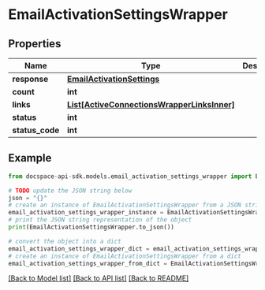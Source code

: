 # EmailActivationSettingsWrapper

## Properties

Name | Type | Description | Notes
------------ | ------------- | ------------- | -------------
**response** | [**EmailActivationSettings**](EmailActivationSettings.md) |  | [optional] 
**count** | **int** |  | [optional] 
**links** | [**List[ActiveConnectionsWrapperLinksInner]**](ActiveConnectionsWrapperLinksInner.md) |  | [optional] 
**status** | **int** |  | [optional] 
**status_code** | **int** |  | [optional] 

## Example

```python
from docspace-api-sdk.models.email_activation_settings_wrapper import EmailActivationSettingsWrapper

# TODO update the JSON string below
json = "{}"
# create an instance of EmailActivationSettingsWrapper from a JSON string
email_activation_settings_wrapper_instance = EmailActivationSettingsWrapper.from_json(json)
# print the JSON string representation of the object
print(EmailActivationSettingsWrapper.to_json())

# convert the object into a dict
email_activation_settings_wrapper_dict = email_activation_settings_wrapper_instance.to_dict()
# create an instance of EmailActivationSettingsWrapper from a dict
email_activation_settings_wrapper_from_dict = EmailActivationSettingsWrapper.from_dict(email_activation_settings_wrapper_dict)
```
[[Back to Model list]](../README.md#documentation-for-models) [[Back to API list]](../README.md#documentation-for-api-endpoints) [[Back to README]](../README.md)


